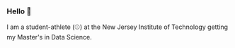 ### Hello :wave:

I am a student-athlete (⚾) at the New Jersey Institute of Technology getting my Master's in Data Science.
